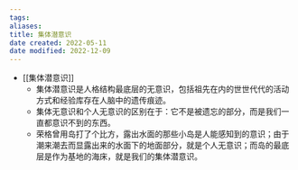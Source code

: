 ```yaml
---
tags: 
aliases: 
title: 集体潜意识
date created: 2022-05-11
date modified: 2022-12-09
---
```


- [[集体潜意识]]
	 - 集体潜意识是人格结构最底层的无意识，包括祖先在内的世世代代的活动方式和经验库存在人脑中的遗传痕迹。  
	 - 集体无意识和个人无意识的区别在于：它不是被遗忘的部分，而是我们一直都意识不到的东西。
	 - 荣格曾用岛打了个比方，露出水面的那些小岛是人能感知到的意识；由于潮来潮去而显露出来的水面下的地面部分，就是个人无意识；而岛的最底层是作为基地的海床，就是我们的集体潜意识。
